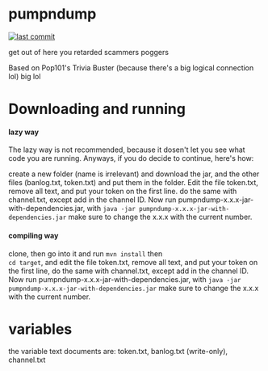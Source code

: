 # pumpndump
[![last commit](https://img.shields.io/github/last-commit/gitcloneguy/pumpndump)](https://github.com/lightswitch05/hosts/commits/master)

get out of here you retarded scammers poggers
 
Based on Pop101's Trivia Buster (because there's a big logical connection lol) big lol

# Downloading and running

#### lazy way

The lazy way is not recommended, because it dosen't let you see what code you are running. Anyways, if you do decide to continue, here's how:

create a new folder (name is irrelevant) and download the jar, and the other files (banlog.txt, token.txt) and put them in the folder. Edit the file token.txt, remove all text, and put your token on the first line. do the same with channel.txt, except add in the channel ID. Now run pumpndump-x.x.x-jar-with-dependencies.jar, with
```java -jar pumpndump-x.x.x-jar-with-dependencies.jar``` 
make sure to change the x.x.x with the current number.

#### compiling way 

clone, then go into it and run
```mvn install``` 
then  
```cd target```,
and edit the file token.txt, remove all text, and put your token on the first line, do the same with channel.txt, except add in the channel ID. Now run pumpndump-x.x.x-jar-with-dependencies.jar, with 
```java -jar pumpndump-x.x.x-jar-with-dependencies.jar```
make sure to change the x.x.x with the current number.


# variables 

the variable text documents are: token.txt, banlog.txt (write-only), channel.txt
